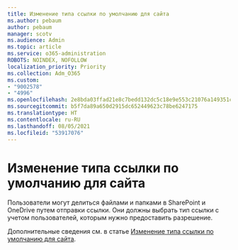 ```yaml
---
title: Изменение типа ссылки по умолчанию для сайта
ms.author: pebaum
author: pebaum
manager: scotv
ms.audience: Admin
ms.topic: article
ms.service: o365-administration
ROBOTS: NOINDEX, NOFOLLOW
localization_priority: Priority
ms.collection: Adm_O365
ms.custom:
- "9002578"
- "4996"
ms.openlocfilehash: 2e8bda03ffad21e8c7bedd132dc5c18e9e553c21076a149351cc8d86d19b4d60
ms.sourcegitcommit: b5f7da89a650d2915dc652449623c78be6247175
ms.translationtype: HT
ms.contentlocale: ru-RU
ms.lasthandoff: 08/05/2021
ms.locfileid: "53917076"
---
```

# <a name="change-the-default-link-type-for-a-site"></a>Изменение типа ссылки по умолчанию для сайта

Пользователи могут делиться файлами и папками в SharePoint и OneDrive путем отправки ссылки. Они должны выбрать тип ссылки с учетом пользователей, которым нужно предоставить разрешение.

Дополнительные сведения см. в статье [Изменение типа ссылки по умолчанию для сайта](/sharepoint/change-default-sharing-link).
